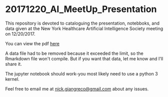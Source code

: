 # 20171220\_AI\_MeetUp\_Presentation

This repository is devoted to cataloguing the presentation, notebboks, and data given at the New York Healthcare Artificial Intelligence Society meeting on 12/20/2017. 


You can view the pdf [here](http://nickg.bio/_posts/20171220_NYHAIS_talk.pdf)

A data file had to be removed because it exceeded the limit, so the Rmarkdown file won't compile. But if you want that data, let me know and I'll share it. 

The jupyter notebook should work-you most likely need to use a python 3 kernel. 

Feel free to email me at nick.giangreco@gmail.com about any issues. 
